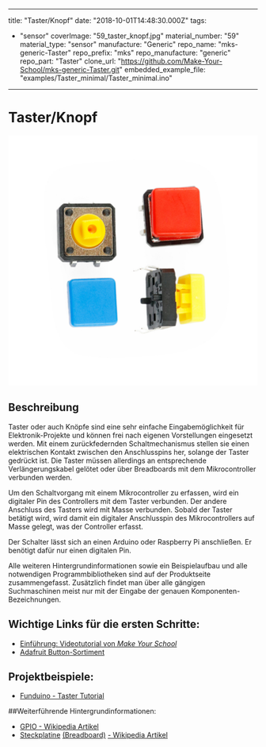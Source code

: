 
---
title: "Taster/Knopf"
date: "2018-10-01T14:48:30.000Z"
tags: 
  - "sensor"
coverImage: "59_taster_knopf.jpg"
material_number: "59"
material_type: "sensor"
manufacture: "Generic"
repo_name: "mks-generic-Taster"
repo_prefix: "mks"
repo_manufacture: "generic"
repo_part: "Taster"
clone_url: "https://github.com/Make-Your-School/mks-generic-Taster.git"
embedded_example_file: "examples/Taster_minimal/Taster_minimal.ino"
---


# Taster/Knopf

![Taster/Knopf](59_taster_knopf.jpg)

## Beschreibung
Taster oder auch Knöpfe sind eine sehr einfache Eingabemöglichkeit für Elektronik-Projekte und können frei nach eigenen Vorstellungen eingesetzt werden. Mit einem zurückfedernden Schaltmechanismus stellen sie einen elektrischen Kontakt zwischen den Anschlusspins her, solange der Taster gedrückt ist.  Die Taster müssen allerdings an entsprechende Verlängerungskabel gelötet oder über Breadboards mit dem Mikrocontroller verbunden werden.

Um den Schaltvorgang mit einem Mikrocontroller zu erfassen, wird ein digitaler Pin des Controllers mit dem Taster verbunden. Der andere Anschluss des Tasters wird mit Masse verbunden. Sobald der Taster betätigt wird, wird damit ein digitaler Anschlusspin des Mikrocontrollers auf Masse gelegt, was der Controller erfasst.

Der Schalter lässt sich an einen Arduino oder Raspberry Pi anschließen. Er benötigt dafür nur einen digitalen Pin.

Alle weiteren Hintergrundinformationen sowie ein Beispielaufbau und alle notwendigen Programmbibliotheken sind auf der Produktseite zusammengefasst. Zusätzlich findet man über alle gängigen Suchmaschinen meist nur mit der Eingabe der genauen Komponenten-Bezeichnungen.



<!-- infolist -->

## Wichtige Links für die ersten Schritte:

- [Einführung: Videotutorial von _Make Your School_](https://www.youtube.com/watch?v=ITsk6dPSsqA)
- [Adafruit Button-Sortiment](https://www.adafruit.com/product/1010)

## Projektbeispiele:

- [Funduino - Taster Tutorial](https://funduino.de/nr-5-taster-am-arduino)

##Weiterführende Hintergrundinformationen:

- [GPIO - Wikipedia Artikel](https://de.wikipedia.org/wiki/Allzweckeingabe/-ausgabe)
- [Steckplatine](https://de.wikipedia.org/wiki/Steckplatine) [(Breadboard)](https://de.wikipedia.org/wiki/Steckplatine) [- Wikipedia Artikel](https://de.wikipedia.org/wiki/Steckplatine)

